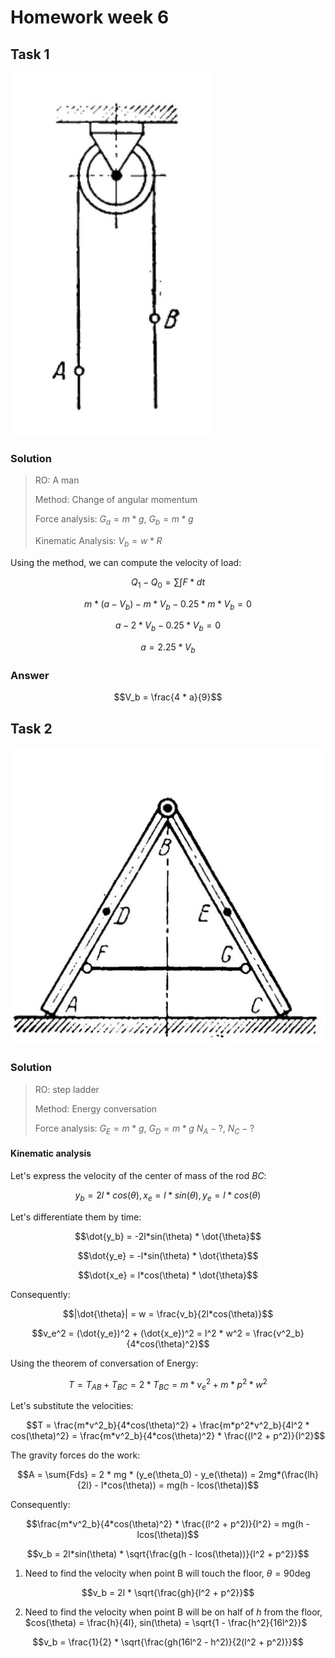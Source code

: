 # Homework week 6

## Task 1

![img.png](assets/task1.png)

### Solution

> RO: A man
>
> Method: Change of angular momentum
>
> Force analysis:
> $G_a = m * g$, $G_b = m * g$
>
> Kinematic Analysis:
> $V_b = w * R$

Using the method, we can compute the velocity of load:

$$Q_1 - Q_0 = \sum{\int{F*dt}}$$

$$m * (a - V_b) - m * V_b - 0.25 * m * V_b = 0$$

$$a - 2 * V_b - 0.25 * V_b = 0$$

$$a = 2.25 * V_b$$

### Answer

$$V_b = \frac{4 * a}{9}$$

## Task 2

![img.png](assets/task2.png)

### Solution

> RO: step ladder
>
> Method: Energy conversation
>
> Force analysis:
> $G_E = m * g$, $G_D = m * g$
> $N_A - ?$, $N_C - ?$

#### Kinematic analysis

Let's express the velocity of the center of mass of the rod $BC$:

$$y_b = 2l*cos(\theta), x_e = l*sin(\theta), y_e = l*cos(\theta)$$

Let's differentiate them by time:

$$\dot{y_b} = -2l*sin(\theta) * \dot{\theta}$$

$$\dot{y_e} = -l*sin(\theta) * \dot{\theta}$$

$$\dot{x_e} = l*cos(\theta) * \dot{\theta}$$

Consequently:

$$|\dot{\theta}| = w = \frac{v_b}{2l*cos(\theta)}$$

$$v_e^2 = (\dot{y_e})^2 + (\dot{x_e})^2 = l^2 * w^2 = \frac{v^2_b}{4*cos(\theta)^2}$$

Using the theorem of conversation of Energy:

$$T = T_{AB} + T_{BC} = 2 * T_{BC} = m * v_e^2 + m * p^2 * w^2$$

Let's substitute the velocities:

$$T = \frac{m*v^2_b}{4*cos(\theta)^2} + \frac{m*p^2*v^2_b}{4l^2 * cos(\theta)^2} = \frac{m*v^2_b}{4*cos(\theta)^2} * \frac{(l^2 + p^2)}{l^2}$$

The gravity forces do the work:

$$A = \sum{Fds} = 2 * mg * (y_e(\theta_0) - y_e(\theta)) = 2mg*(\frac{lh}{2l} - l*cos(\theta)) = mg(h - lcos(\theta))$$

Consequently:

$$\frac{m*v^2_b}{4*cos(\theta)^2} * \frac{(l^2 + p^2)}{l^2} = mg(h - lcos(\theta))$$

$$v_b = 2l*sin(\theta) * \sqrt{\frac{g(h - lcos(\theta))}{l^2 + p^2}}$$

1. Need to find the velocity when point B will touch the floor, $\theta = 90\deg$

$$v_b = 2l * \sqrt{\frac{gh}{l^2 + p^2}}$$

2. Need to find the velocity when point B will be on half of $h$ from the floor, $cos(\theta) = \frac{h}{4l}, sin(\theta) = \sqrt{1 - \frac{h^2}{16l^2}}$

$$v_b = \frac{1}{2} * \sqrt{\frac{gh(16l^2 - h^2)}{2(l^2 + p^2)}}$$